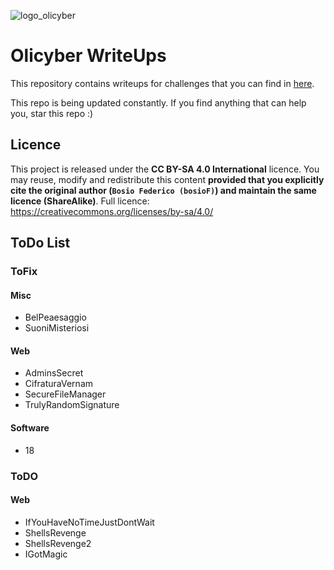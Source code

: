 ![logo_olicyber](https://olicyber.it/assets/loghi/logo-olicyber.svg)

# Olicyber WriteUps

This repository contains writeups for challenges that you can find in [here](https://training.olicyber.it/).

This repo is being updated constantly.
If you find anything that can help you, star this repo :)

## Licence
This project is released under the **CC BY-SA 4.0 International** licence.
You may reuse, modify and redistribute this content **provided that you explicitly cite the original author (`Bosio Federico (bosioF)`) and maintain the same licence (ShareAlike)**.
Full licence: https://creativecommons.org/licenses/by-sa/4.0/

## ToDo List

### ToFix
#### Misc
- BelPeaesaggio
- SuoniMisteriosi

#### Web
- AdminsSecret
- CifraturaVernam
- SecureFileManager
- TrulyRandomSignature

#### Software
- 18

### ToDO
#### Web
- IfYouHaveNoTimeJustDontWait
- ShellsRevenge
- ShellsRevenge2
- IGotMagic
